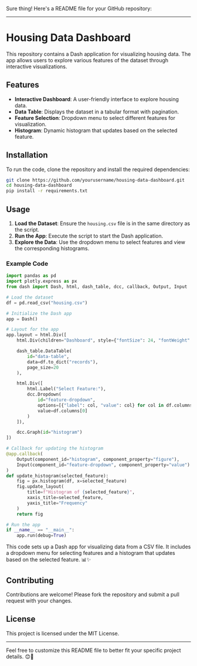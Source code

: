 Sure thing! Here's a README file for your GitHub repository:

---

# Housing Data Dashboard

This repository contains a Dash application for visualizing housing data. The app allows users to explore various features of the dataset through interactive visualizations.

## Features

- **Interactive Dashboard**: A user-friendly interface to explore housing data.
- **Data Table**: Displays the dataset in a tabular format with pagination.
- **Feature Selection**: Dropdown menu to select different features for visualization.
- **Histogram**: Dynamic histogram that updates based on the selected feature.

## Installation

To run the code, clone the repository and install the required dependencies:

```bash
git clone https://github.com/yourusername/housing-data-dashboard.git
cd housing-data-dashboard
pip install -r requirements.txt
```

## Usage

1. **Load the Dataset**: Ensure the `housing.csv` file is in the same directory as the script.
2. **Run the App**: Execute the script to start the Dash application.
3. **Explore the Data**: Use the dropdown menu to select features and view the corresponding histograms.

### Example Code

```python
import pandas as pd
import plotly.express as px
from dash import Dash, html, dash_table, dcc, callback, Output, Input

# Load the dataset
df = pd.read_csv("housing.csv")

# Initialize the Dash app
app = Dash()

# Layout for the app
app.layout = html.Div([
    html.Div(children="Dashboard", style={"fontSize": 24, "fontWeight": "bold"}),

    dash_table.DataTable(
        id="data-table",
        data=df.to_dict("records"),
        page_size=20
    ),

    html.Div([
        html.Label("Select Feature:"),
        dcc.Dropdown(
            id="feature-dropdown",
            options=[{"label": col, "value": col} for col in df.columns],
            value=df.columns[0]
        )
    ]),

    dcc.Graph(id="histogram")
])

# Callback for updating the histogram
@app.callback(
    Output(component_id="histogram", component_property="figure"),
    Input(component_id="feature-dropdown", component_property="value")
)
def update_histogram(selected_feature):
    fig = px.histogram(df, x=selected_feature)
    fig.update_layout(
        title=f"Histogram of {selected_feature}",
        xaxis_title=selected_feature,
        yaxis_title="Frequency"
    )
    return fig

# Run the app
if __name__ == "__main__":
    app.run(debug=True)
```

This code sets up a Dash app for visualizing data from a CSV file. It includes a dropdown menu for selecting features and a histogram that updates based on the selected feature. 📊✨

## Contributing

Contributions are welcome! Please fork the repository and submit a pull request with your changes.

## License

This project is licensed under the MIT License.

---

Feel free to customize this README file to better fit your specific project details. 😊📄

